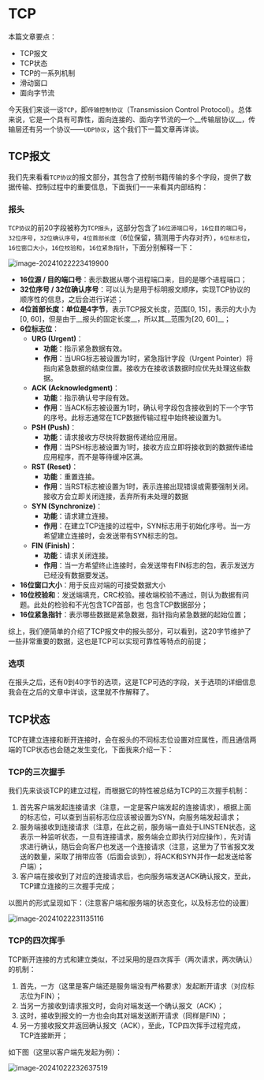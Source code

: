 # TCP

本篇文章要点：

- TCP报文
- TCP状态
- TCP的一系列机制
- 滑动窗口
- 面向字节流

今天我们来谈一谈`TCP`，即`传输控制协议`（Transmission Control Protocol）。总体来说，它是一个具有可靠性，面向连接的、面向字节流的一个__传输层协议__，传输层还有另一个协议——`UDP协议`，这个我们下一篇文章再详谈。



## TCP报文

我们先来看看`TCP协议`的报文部分，其包含了控制书籍传输的多个字段，提供了数据传输、控制过程中的重要信息，下面我们一一来看其内部结构：

### 报头

`TCP协议`的前20字段被称为`TCP报头`，这部分包含了`16位源端口号`，`16位目的端口号`，`32位序号`，`32位确认序号`，`4位首部长度`（6位保留，猜测用于内存对齐），`6位标志位`，`16位窗口大小`，`16位校验和`，`16位紧急指针`，下面分别解释一下：

![image-20241022223419900](C:\Users\34955\AppData\Roaming\Typora\typora-user-images\image-20241022223419900.png)



- __16位源 / 目的端口号__：表示数据从哪个进程端口来，目的是哪个进程端口；
- __32位序号 / 32位确认序号__：可以认为是用于标明报文顺序，实现TCP协议的顺序性的信息，之后会进行详述；
- **4位首部长度：单位是4字节**，表示TCP报文长度，范围[0, 15]，表示的大小为[0, 60]，但是由于__报头的固定长度__，所以其__范围为[20, 60]__；
- **6位标志位**：
  - **URG (Urgent)**：
    - **功能**：指示紧急数据有效。
    - **作用**：当URG标志被设置为1时，紧急指针字段（Urgent Pointer）将指向紧急数据的结束位置。接收方在接收该数据时应优先处理这些数据。
  - **ACK (Acknowledgment)**：
    - **功能**：指示确认号字段有效。
    - **作用**：当ACK标志被设置为1时，确认号字段包含接收到的下一个字节的序号。此标志通常在TCP数据传输过程中始终被设置为1。
  - **PSH (Push)**：
    - **功能**：请求接收方尽快将数据传递给应用层。
    - **作用**：当PSH标志被设置为1时，接收方应立即将接收到的数据传递给应用程序，而不是等待缓冲区满。
  - **RST (Reset)**：
    - **功能**：重置连接。	
    - **作用**：当RST标志被设置为1时，表示连接出现错误或需要强制关闭。接收方会立即关闭连接，丢弃所有未处理的数据
  - **SYN (Synchronize)**：
    - **功能**：请求建立连接。
    - **作用**：在建立TCP连接的过程中，SYN标志用于初始化序号。当一方希望建立连接时，会发送带有SYN标志的包。
  - **FIN (Finish)**：
    - **功能**：请求关闭连接。
    - **作用**：当一方希望终止连接时，会发送带有FIN标志的包，表示发送方已经没有数据要发送。
- __16位窗口大小__：用于反应对端的可接受数据大小
- **16位校验和**：发送端填充，CRC校验。接收端校验不通过，则认为数据有问题。此处的检验和不光包含TCP首部，也
  包含TCP数据部分；
- **16位紧急指针**：表示哪些数据是紧急数据，指针指向紧急数据的起始位置；

综上，我们便简单的介绍了TCP报文中的报头部分，可以看到，这20字节维护了一些非常重要的数据，这也是TCP可以实现可靠性等特点的前提；

### 选项

在报头之后，还有0到40字节的选项，这是TCP可选的字段，关于选项的详细信息我会在之后的文章中详谈，这里就不作解释了。



## TCP状态

TCP在建立连接和断开连接时，会在报头的不同标志位设置对应属性，而且通信两端的TCP状态也会随之发生变化，下面我来介绍一下：

### TCP的三次握手

我们先来谈谈TCP的建立过程，而根据它的特性被总结为TCP的三次握手机制：

1. 首先客户端发起连接请求（注意，一定是客户端发起的连接请求），根据上面的标志位，可以查到当前标志位应该被设置为SYN，向服务端发起请求；
2. 服务端接收到连接请求（注意，在此之前，服务端一直处于LINSTEN状态，这表示一种监听状态，一旦有连接请求，服务端会立即执行对应操作），先对请求进行确认，随后会向客户也发送一个连接请求（注意，这里为了节省报文发送的数量，采取了捎带应答（后面会谈到），将ACK和SYN并作一起发送给客户端）；
3. 客户端在接收到了对应的连接请求后，也向服务端发送ACK确认报文，至此，TCP建立连接的三次握手完成；

以图片的形式呈现如下：（注意客户端和服务端的状态变化，以及标志位的设置）

![image-20241022231135116](C:\Users\34955\AppData\Roaming\Typora\typora-user-images\image-20241022231135116.png)

### TCP的四次挥手

TCP断开连接的方式和建立类似，不过采用的是四次挥手（两次请求，两次确认）的机制：

1. 首先，一方（这里是客户端还是服务端没有严格要求）发起断开请求（对应标志位为FIN）；
2. 当另一方接收到请求报文时，会向对端发送一个确认报文（ACK）；
3. 这时，接收到报文的一方也会向其对端发送断开请求（同样是FIN）；
4. 另一方接收报文并返回确认报文（ACK），至此，TCP四次挥手过程完成，TCP连接断开；

如下图（这里以客户端先发起为例）：

![image-20241022232637519](C:\Users\34955\AppData\Roaming\Typora\typora-user-images\image-20241022232637519.png)



